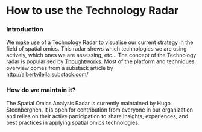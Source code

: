 # How to use the Technology Radar

### Introduction

We make use of a Technology Radar to visualise our current strategy in the field of spatial omics. This radar shows which technologies we are using actively, which ones we are assessing, etc…
The concept of the Technology radar is popularised by [Thoughtworks](https://www.thoughtworks.com/radar/byor).
Most of the platform and techniques overview comes from a substack article by http://albertvilella.substack.com/

### How do we maintain it?

The Spatial Omics Analysis Radar is currently maintained by Hugo Steenberghen. It is open for contribution from everyone in our organization and relies on their active participation to share insights, experiences, and best practices in applying spatial omics technologies.
